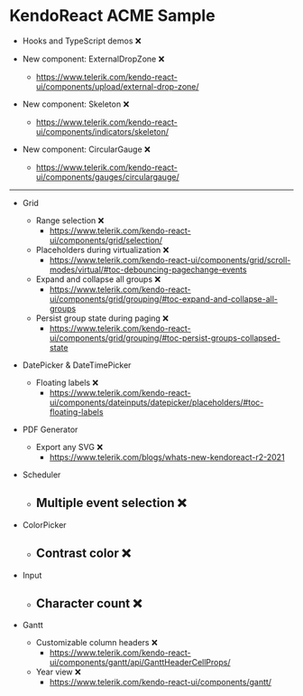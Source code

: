 # KendoReact ACME Sample

- Hooks and TypeScript demos ❌

- New component: ExternalDropZone ❌
  - https://www.telerik.com/kendo-react-ui/components/upload/external-drop-zone/

- New component: Skeleton ❌
  - https://www.telerik.com/kendo-react-ui/components/indicators/skeleton/

- New component: CircularGauge ❌
  - https://www.telerik.com/kendo-react-ui/components/gauges/circulargauge/

---

- Grid
  - Range selection ❌
    - https://www.telerik.com/kendo-react-ui/components/grid/selection/
  - Placeholders during virtualization ❌
    - https://www.telerik.com/kendo-react-ui/components/grid/scroll-modes/virtual/#toc-debouncing-pagechange-events
  - Expand and collapse all groups ❌
    - https://www.telerik.com/kendo-react-ui/components/grid/grouping/#toc-expand-and-collapse-all-groups
  - Persist group state during paging ❌
    - https://www.telerik.com/kendo-react-ui/components/grid/grouping/#toc-persist-groups-collapsed-state

- DatePicker & DateTimePicker
  - Floating labels ❌
    - https://www.telerik.com/kendo-react-ui/components/dateinputs/datepicker/placeholders/#toc-floating-labels

- PDF Generator
  - Export any SVG ❌
    - https://www.telerik.com/blogs/whats-new-kendoreact-r2-2021

- Scheduler
  - Multiple event selection ❌
    -

- ColorPicker
  - Contrast color ❌
    -

- Input
  - Character count ❌
    -

- Gantt
  - Customizable column headers ❌
    - https://www.telerik.com/kendo-react-ui/components/gantt/api/GanttHeaderCellProps/
  - Year view ❌
    - https://www.telerik.com/kendo-react-ui/components/gantt/
